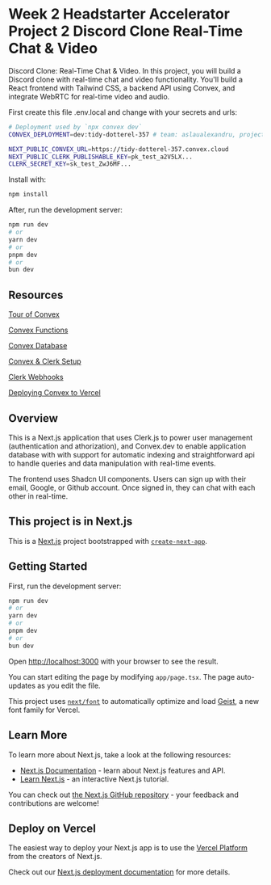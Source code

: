 # Week 2 Headstarter Accelerator Project 2 Discord Clone Real-Time Chat & Video
Discord Clone: Real-Time Chat & Video.
In this project, you will build a Discord clone with real-time chat and video functionality. 
You'll build a React frontend with Tailwind CSS, a backend API using Convex, 
and integrate WebRTC for real-time video and audio.

First create this file .env.local and change with your secrets and urls: 

```bash
# Deployment used by `npx convex dev`
CONVEX_DEPLOYMENT=dev:tidy-dotterel-357 # team: aslaualexandru, project: https-auth-convex-dev-device-chatstarter-274cc

NEXT_PUBLIC_CONVEX_URL=https://tidy-dotterel-357.convex.cloud
NEXT_PUBLIC_CLERK_PUBLISHABLE_KEY=pk_test_a2V5LX...
CLERK_SECRET_KEY=sk_test_ZwJ6MF...
```
Install with: 
```bash  
npm install
```


After, run the development server:

```bash
npm run dev
# or
yarn dev
# or
pnpm dev
# or
bun dev
```

## Resources

[Tour of Convex](
https://docs.convex.dev/tutorial)

[Convex Functions](
https://docs.convex.dev/functions)

[Convex Database](
https://docs.convex.dev/database)

[Convex & Clerk Setup](
https://docs.convex.dev/auth/clerk)

[Clerk Webhooks](
https://clerk.com/docs/webhooks/sync-data)

[Deploying Convex to Vercel](
https://docs.convex.dev/production/hosting/vercel)


## Overview
This is a Next.js application that uses Clerk.js to power user management (authentication and athorization), and Convex.dev to enable application database with with support for automatic indexing and straightforward api to handle queries and data manipulation with real-time events.

The frontend uses Shadcn UI components. Users can sign up with their email, Google, or Github account. Once signed in, they can chat with each other in real-time.



## This project is in Next.js 

This is a [Next.js](https://nextjs.org) project bootstrapped with [`create-next-app`](https://nextjs.org/docs/app/api-reference/cli/create-next-app).

## Getting Started

First, run the development server:

```bash
npm run dev
# or
yarn dev
# or
pnpm dev
# or
bun dev
```

Open [http://localhost:3000](http://localhost:3000) with your browser to see the result.

You can start editing the page by modifying `app/page.tsx`. The page auto-updates as you edit the file.

This project uses [`next/font`](https://nextjs.org/docs/app/building-your-application/optimizing/fonts) to automatically optimize and load [Geist](https://vercel.com/font), a new font family for Vercel.

## Learn More

To learn more about Next.js, take a look at the following resources:

- [Next.js Documentation](https://nextjs.org/docs) - learn about Next.js features and API.
- [Learn Next.js](https://nextjs.org/learn) - an interactive Next.js tutorial.

You can check out [the Next.js GitHub repository](https://github.com/vercel/next.js) - your feedback and contributions are welcome!

## Deploy on Vercel

The easiest way to deploy your Next.js app is to use the [Vercel Platform](https://vercel.com/new?utm_medium=default-template&filter=next.js&utm_source=create-next-app&utm_campaign=create-next-app-readme) from the creators of Next.js.

Check out our [Next.js deployment documentation](https://nextjs.org/docs/app/building-your-application/deploying) for more details.
